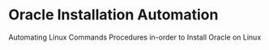 # Oracle Installation Automation
 Automating Linux Commands Procedures in-order to Install Oracle on Linux
